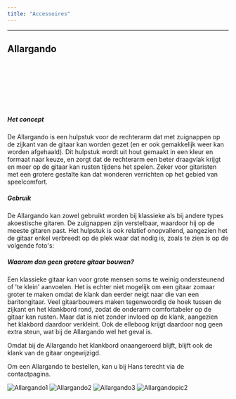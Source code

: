 ```yaml
---
title: "Accessoires"
---
```


---

## Allargando

<br></br>
<br></br>
<br></br>
##### Het concept

De Allargando is een hulpstuk voor de rechterarm dat met zuignappen op de zijkant van de gitaar kan worden gezet (en er ook gemakkelijk weer kan worden afgehaald). Dit hulpstuk wordt uit hout gemaakt in een kleur en formaat naar keuze, en zorgt dat de rechterarm een beter draagvlak krijgt en meer op de gitaar kan rusten tijdens het spelen. Zeker voor gitaristen met een grotere gestalte kan dat wonderen verrichten op het gebied van speelcomfort.

##### Gebruik

De Allargando kan zowel gebruikt worden bij klassieke als bij andere types akoestische gitaren. De zuignappen zijn verstelbaar, waardoor hij op de meeste gitaren past. Het hulpstuk is ook relatief onopvallend, aangezien het de gitaar enkel verbreedt op de plek waar dat nodig is, zoals te zien is op de volgende foto's:

##### Waarom dan geen grotere gitaar bouwen?

Een klassieke gitaar kan voor grote mensen soms te weinig ondersteunend of 'te klein' aanvoelen. Het is echter niet mogelijk om een gitaar zomaar groter te maken omdat de klank dan eerder neigt naar die van een baritongitaar. Veel gitaarbouwers maken tegenwoordig de hoek tussen de zijkant en het klankbord rond, zodat de onderarm comfortabeler op de gitaar kan rusten. Maar dat is niet zonder invloed op de klank, aangezien het klakbord daardoor verkleint. Ook de elleboog krijgt daardoor nog geen extra steun, wat bij de Allargando wel het geval is.

Omdat bij de Allargando het klankbord onaangeroerd blijft, blijft ook de klank van de gitaar ongewijzigd.

Om een Allargando te bestellen, kan u bij Hans terecht via de contactpagina.

![Allargando1](/images/allargando1.jpg)
![Allargando2](/images/allargando2.jpg)
![Allargando3](/images/allargando3.jpg)
![Allargandopic2](/images/allargandopic2.jpg)